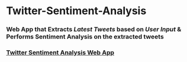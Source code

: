 # Twitter-Sentiment-Analysis

### Web App that Extracts *Latest Tweets* based on *User Input* & Performs Sentiment Analysis on the extracted tweets

### [Twitter Sentiment Analysis Web App](https://share.streamlit.io/ajinkyachavan9/twitter-sentiment-analysis/main/Twitter_Sentiment_Analysis.py)

